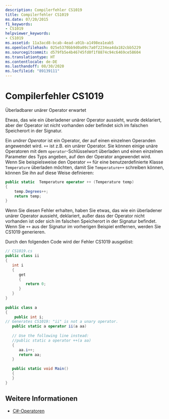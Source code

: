 ```yaml
---
description: Compilerfehler CS1019
title: Compilerfehler CS1019
ms.date: 07/20/2015
f1_keywords:
- CS1019
helpviewer_keywords:
- CS1019
ms.assetid: 11a3acd8-bcab-4ead-a91b-a1498ea1eab5
ms.openlocfilehash: 025e5370bb9d0a09c7a0f2234ea4da182cbb5229
ms.sourcegitcommit: d579fb5e4b46745fd0f1f8874c94c6469ce58604
ms.translationtype: HT
ms.contentlocale: de-DE
ms.lasthandoff: 08/30/2020
ms.locfileid: "89139111"
---
```

# <a name="compiler-error-cs1019"></a>Compilerfehler CS1019
Überladbarer unärer Operator erwartet  
  
 Etwas, das wie ein überladener unärer Operator aussieht, wurde deklariert, aber der Operator ist nicht vorhanden oder befindet sich im falschen Speicherort in der Signatur.  
  
 Ein *unärer Operator* ist ein Operator, der auf einen einzelnen Operanden angewendet wird. `++` ist z.B. ein unärer Operator. Sie können einige unäre Operatoren mit dem `operator`-Schlüsselwort überladen und einen einzelnen Parameter des Typs angeben, auf den der Operator angewendet wird. Wenn Sie beispielsweise den Operator `++` für eine benutzerdefinierte Klasse `Temperature` überladen möchten, damit Sie `Temperature++` schreiben können, können Sie ihn auf diese Weise definieren:  
  
```csharp  
public static  Temperature operator ++ (Temperature temp)  
{  
    temp.Degrees++;  
    return temp;  
}  
```  
  
 Wenn Sie diesen Fehler erhalten, haben Sie etwas, das wie ein überladener unärer Operator aussieht, deklariert, außer dass der Operator nicht vorhanden ist oder sich im falschen Speicherort in der Signatur befindet. Wenn Sie `++` aus der Signatur im vorherigen Beispiel entfernen, werden Sie CS1019 generieren.  
  
 Durch den folgenden Code wird der Fehler CS1019 ausgelöst:  
  
```csharp  
// CS1019.cs  
public class ii  
{  
   int i  
   {  
      get  
      {  
         return 0;  
      }  
   }  
}  
  
public class a  
{  
    public int i;  
// Generates CS1019: "ii" is not a unary operator.  
   public static a operator ii(a aa)
  
   // Use the following line instead:  
   //public static a operator ++(a aa)  
   {  
      aa.i++;  
      return aa;
   }  
  
   public static void Main()  
   {  
   }  
}  
```  
  
## <a name="see-also"></a>Weitere Informationen

- [C#-Operatoren](../operators/index.md)
